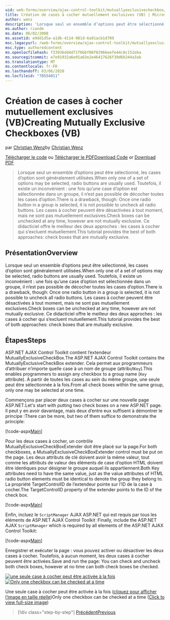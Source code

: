 ```yaml
---
uid: web-forms/overview/ajax-control-toolkit/mutuallyexclusivecheckbox/creating-mutually-exclusive-checkboxes-vb
title: Création de cases à cocher mutuellement exclusives (VB) | Microsoft Docs
author: wenz
description: 'Lorsque seul un ensemble d’options peut être sélectionné, les cases d’option sont généralement utilisées. Toutefois, il existe un inconvénient : une fois qu’une case d’option est sélectionnée dans un groupe,...'
ms.author: riande
ms.date: 06/02/2008
ms.assetid: e9dd1d5a-a1db-4114-981d-6a91acb1d709
msc.legacyurl: /web-forms/overview/ajax-control-toolkit/mutuallyexclusivecheckbox/creating-mutually-exclusive-checkboxes-vb
msc.type: authoredcontent
ms.openlocfilehash: f33936dd4d71f6bbf08f02966eefe44c8c152eba
ms.sourcegitcommit: e7e91932a6e91a63e2e46417626f39d6b244a3ab
ms.translationtype: MT
ms.contentlocale: fr-FR
ms.lasthandoff: 03/06/2020
ms.locfileid: "78554011"
---
```

# <a name="creating-mutually-exclusive-checkboxes-vb"></a><span data-ttu-id="81a71-104">Création de cases à cocher mutuellement exclusives (VB)</span><span class="sxs-lookup"><span data-stu-id="81a71-104">Creating Mutually Exclusive Checkboxes (VB)</span></span>

<span data-ttu-id="81a71-105">par [Christian Wenz](https://github.com/wenz)</span><span class="sxs-lookup"><span data-stu-id="81a71-105">by [Christian Wenz](https://github.com/wenz)</span></span>

<span data-ttu-id="81a71-106">[Télécharger le code](https://download.microsoft.com/download/9/3/f/93f8daea-bebd-4821-833b-95205389c7d0/MutuallyExclusiveCheckBox0.vb.zip) ou [Télécharger le PDF](https://download.microsoft.com/download/b/6/a/b6ae89ee-df69-4c87-9bfb-ad1eb2b23373/mutuallyexclusivecheckbox0VB.pdf)</span><span class="sxs-lookup"><span data-stu-id="81a71-106">[Download Code](https://download.microsoft.com/download/9/3/f/93f8daea-bebd-4821-833b-95205389c7d0/MutuallyExclusiveCheckBox0.vb.zip) or [Download PDF](https://download.microsoft.com/download/b/6/a/b6ae89ee-df69-4c87-9bfb-ad1eb2b23373/mutuallyexclusivecheckbox0VB.pdf)</span></span>

> <span data-ttu-id="81a71-107">Lorsque seul un ensemble d’options peut être sélectionné, les cases d’option sont généralement utilisées.</span><span class="sxs-lookup"><span data-stu-id="81a71-107">When only one of a set of options may be selected, radio buttons are usually used.</span></span> <span data-ttu-id="81a71-108">Toutefois, il existe un inconvénient : une fois qu’une case d’option est sélectionnée dans un groupe, il n’est pas possible de décocher toutes les cases d’option.</span><span class="sxs-lookup"><span data-stu-id="81a71-108">There is a drawback, though: Once one radio button in a group is selected, it is not possible to uncheck all radio buttons.</span></span> <span data-ttu-id="81a71-109">Les cases à cocher peuvent être désactivées à tout moment, mais ne sont pas mutuellement exclusives.</span><span class="sxs-lookup"><span data-stu-id="81a71-109">Check boxes can be unchecked at any time, however are not mutually exclusive.</span></span> <span data-ttu-id="81a71-110">Ce didacticiel offre le meilleur des deux approches : les cases à cocher qui s’excluent mutuellement.</span><span class="sxs-lookup"><span data-stu-id="81a71-110">This tutorial provides the best of both approaches: check boxes that are mutually exclusive.</span></span>

## <a name="overview"></a><span data-ttu-id="81a71-111">Présentation</span><span class="sxs-lookup"><span data-stu-id="81a71-111">Overview</span></span>

<span data-ttu-id="81a71-112">Lorsque seul un ensemble d’options peut être sélectionné, les cases d’option sont généralement utilisées.</span><span class="sxs-lookup"><span data-stu-id="81a71-112">When only one of a set of options may be selected, radio buttons are usually used.</span></span> <span data-ttu-id="81a71-113">Toutefois, il existe un inconvénient : une fois qu’une case d’option est sélectionnée dans un groupe, il n’est pas possible de décocher toutes les cases d’option.</span><span class="sxs-lookup"><span data-stu-id="81a71-113">There is a drawback, though: Once one radio button in a group is selected, it is not possible to uncheck all radio buttons.</span></span> <span data-ttu-id="81a71-114">Les cases à cocher peuvent être désactivées à tout moment, mais ne sont pas mutuellement exclusives.</span><span class="sxs-lookup"><span data-stu-id="81a71-114">Check boxes can be unchecked at any time, however are not mutually exclusive.</span></span> <span data-ttu-id="81a71-115">Ce didacticiel offre le meilleur des deux approches : les cases à cocher qui s’excluent mutuellement.</span><span class="sxs-lookup"><span data-stu-id="81a71-115">This tutorial provides the best of both approaches: check boxes that are mutually exclusive.</span></span>

## <a name="steps"></a><span data-ttu-id="81a71-116">Étapes</span><span class="sxs-lookup"><span data-stu-id="81a71-116">Steps</span></span>

<span data-ttu-id="81a71-117">ASP.NET AJAX Control Toolkit contient l’extendeur MutuallyExclusiveCheckBox.</span><span class="sxs-lookup"><span data-stu-id="81a71-117">The ASP.NET AJAX Control Toolkit contains the MutuallyExclusiveCheckBox extender.</span></span> <span data-ttu-id="81a71-118">Cela permet aux programmeurs d’attribuer n’importe quelle case à un nom de groupe (attribut`Key`).</span><span class="sxs-lookup"><span data-stu-id="81a71-118">This enables programmers to assign any checkbox to a group name (`Key` attribute).</span></span> <span data-ttu-id="81a71-119">À partir de toutes les cases au sein du même groupe, une seule peut être sélectionnée à la fois.</span><span class="sxs-lookup"><span data-stu-id="81a71-119">From all check boxes within the same group, only one may be selected at one time.</span></span>

<span data-ttu-id="81a71-120">Commençons par placer deux cases à cocher sur une nouvelle page ASP.NET.</span><span class="sxs-lookup"><span data-stu-id="81a71-120">Let's start with putting two check boxes on a new ASP.NET page.</span></span> <span data-ttu-id="81a71-121">Il peut y en avoir davantage, mais deux d’entre eux suffisent à démontrer le principe :</span><span class="sxs-lookup"><span data-stu-id="81a71-121">There can be more, but two of them suffice to demonstrate the principle:</span></span>

[!code-aspx[Main](creating-mutually-exclusive-checkboxes-vb/samples/sample1.aspx)]

<span data-ttu-id="81a71-122">Pour les deux cases à cocher, un contrôle MutuallyExclusiveCheckBoxExtender doit être placé sur la page.</span><span class="sxs-lookup"><span data-stu-id="81a71-122">For both checkboxes, a MutuallyExclusiveCheckBoxExtender control must be put on the page.</span></span> <span data-ttu-id="81a71-123">Les deux attributs de clé doivent avoir la même valeur, tout comme les attributs de valeur des éléments de case d’option HTML doivent être identiques pour désigner le groupe auquel ils appartiennent.</span><span class="sxs-lookup"><span data-stu-id="81a71-123">Both Key attributes need to have the same value, just as the value attributes of HTML radio button elements must be identical to denote the group they belong to.</span></span> <span data-ttu-id="81a71-124">La propriété TargetControlID de l’extendeur pointe sur l’ID de la case à cocher.</span><span class="sxs-lookup"><span data-stu-id="81a71-124">The TargetControlID property of the extender points to the ID of the check box.</span></span>

[!code-aspx[Main](creating-mutually-exclusive-checkboxes-vb/samples/sample2.aspx)]

<span data-ttu-id="81a71-125">Enfin, incluez le `ScriptManager` AJAX ASP.NET qui est requis par tous les éléments de ASP.NET AJAX Control Toolkit :</span><span class="sxs-lookup"><span data-stu-id="81a71-125">Finally, include the ASP.NET AJAX `ScriptManager` which is required by all elements of the ASP.NET AJAX Control Toolkit:</span></span>

[!code-aspx[Main](creating-mutually-exclusive-checkboxes-vb/samples/sample3.aspx)]

<span data-ttu-id="81a71-126">Enregistrer et exécuter la page : vous pouvez activer ou désactiver les deux cases à cocher. Toutefois, à aucun moment, les deux cases à cocher peuvent être activées.</span><span class="sxs-lookup"><span data-stu-id="81a71-126">Save and run the page: You can check and uncheck both check boxes, however at no time can both check boxes be checked.</span></span>

<span data-ttu-id="81a71-127">[![une seule case à cocher peut être activée à la fois](creating-mutually-exclusive-checkboxes-vb/_static/image2.png)](creating-mutually-exclusive-checkboxes-vb/_static/image1.png)</span><span class="sxs-lookup"><span data-stu-id="81a71-127">[![Only one checkbox can be checked at a time](creating-mutually-exclusive-checkboxes-vb/_static/image2.png)](creating-mutually-exclusive-checkboxes-vb/_static/image1.png)</span></span>

<span data-ttu-id="81a71-128">Une seule case à cocher peut être activée à la fois ([cliquez pour afficher l’image en taille réelle](creating-mutually-exclusive-checkboxes-vb/_static/image3.png))</span><span class="sxs-lookup"><span data-stu-id="81a71-128">Only one checkbox can be checked at a time ([Click to view full-size image](creating-mutually-exclusive-checkboxes-vb/_static/image3.png))</span></span>

> [!div class="step-by-step"]
> [<span data-ttu-id="81a71-129">Précédent</span><span class="sxs-lookup"><span data-stu-id="81a71-129">Previous</span></span>](creating-mutually-exclusive-checkboxes-cs.md)
